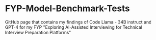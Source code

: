 # FYP-Model-Benchmark-Tests
GitHub page that contains my findings of Code Llama - 34B instruct and GPT-4 for my FYP "Exploring AI-Assisted Interviewing for Technical Interview Preparation Platforms"
